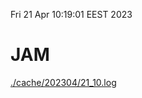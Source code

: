 Fri 21 Apr 10:19:01 EEST 2023
# JAM
<a href='./cache/202304/21_10.log'>./cache/202304/21_10.log</a>
